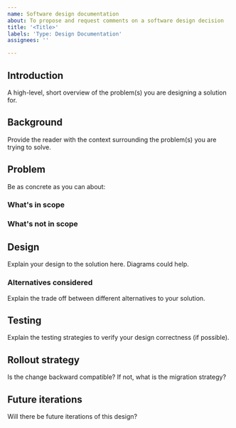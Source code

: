 ```yaml
---
name: Software design documentation
about: To propose and request comments on a software design decision
title: '<Title>'
labels: 'Type: Design Documentation'
assignees: ''

---
```


## Introduction

A high-level, short overview of the problem(s) you are designing a solution for.

## Background

Provide the reader with the context surrounding the problem(s) you are trying to solve.

## Problem

Be as concrete as you can about:

### What's in scope

### What's not in scope

## Design

Explain your design to the solution here. Diagrams could help.

### Alternatives considered

Explain the trade off between different alternatives to your solution.

## Testing

Explain the testing strategies to verify your design correctness (if possible).

## Rollout strategy

Is the change backward compatible? If not, what is the migration strategy?

## Future iterations

Will there be future iterations of this design?
